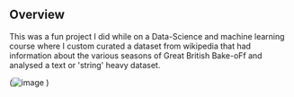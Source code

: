 ## Overview
This was a fun project I did while on a Data-Science and machine learning course where I custom curated a dataset from wikipedia that had information about the various seasons of Great British Bake-oFf and analysed a text or 'string' heavy dataset.

(![image](https://github.com/shinnapinna/data_science_portfolio/assets/155972672/fdfdaaf7-849f-4cea-9576-7e86d83836b0)
)
